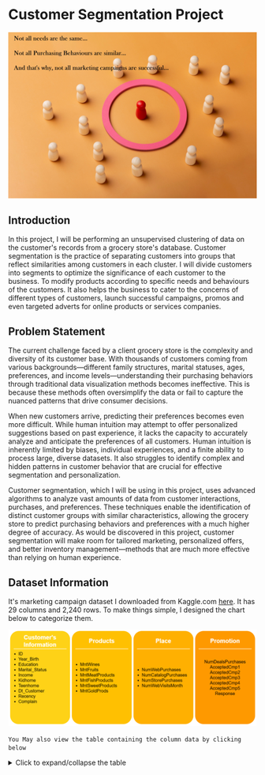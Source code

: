 # Customer Segmentation Project

![](cust_seg.jpg)

## Introduction

In this project, I will be performing an unsupervised clustering of data on the customer's records from a grocery store's database. Customer segmentation is the practice of separating customers into groups that reflect similarities among customers in each cluster. I will divide customers into segments to optimize the significance of each customer to the business. To modify products according to specific needs and behaviours of the customers. It also helps the business to cater to the concerns of different types of customers, launch successful campaigns, promos and even targeted adverts for online products or services companies.

## Problem Statement

The current challenge faced by a client grocery store is the complexity and diversity of its customer base. With thousands of customers coming from various backgrounds—different family structures, marital statuses, ages, preferences, and income levels—understanding their purchasing behaviors through traditional data visualization methods becomes ineffective. This is because these methods often oversimplify the data or fail to capture the nuanced patterns that drive consumer decisions.

When new customers arrive, predicting their preferences becomes even more difficult. While human intuition may attempt to offer personalized suggestions based on past experience, it lacks the capacity to accurately analyze and anticipate the preferences of all customers. Human intuition is inherently limited by biases, individual experiences, and a finite ability to process large, diverse datasets. It also struggles to identify complex and hidden patterns in customer behavior that are crucial for effective segmentation and personalization.

Customer segmentation, which I will be using in this project, uses advanced algorithms to analyze vast amounts of data from customer interactions, purchases, and preferences. These techniques enable the identification of distinct customer groups with similar characteristics, allowing the grocery store to predict purchasing behaviors and preferences with a much higher degree of accuracy. As would be discovered in this project, customer segmentation will make room for tailored marketing, personalized offers, and better inventory management—methods that are much more effective than relying on human experience.

## Dataset Information

It's marketing campaign dataset I downloaded from Kaggle.com [here](https://www.kaggle.com/datasets/rodsaldanha/arketing-campaign). It has 29 columns and 2,240 rows. To make things simple, I designed the chart below to categorize them.

![](columnchart.png)

`You May also view the table containing the column data by clicking below`
<details>
  <summary>Click to expand/collapse the table</summary>
  
  | Column Name           | Description                                                                 |
  |-----------------------|-----------------------------------------------------------------------------|
  | ID                    | Customer ID                                                                 |
  | Year_Birth            | Year Customer was Born                                                       |
  | Education             | Education Level                                                              |
  | Marital_Status        | Marital Status                                                               |
  | Income                | Income                                                                       |
  | Kidhome               | Do they have any Kids at home?                                               |
  | Teenhome              | Do they have any Teenager at home?                                           |
  | Dt_Customer           | When they became a customer                                                 |
  | Recency               | Recency of their purchase                                                   |
  | MntWines              | Amount spent on Wines                                                        |
  | MntFruits             | Amount spent on Fruits                                                       |
  | MntMeatProducts       | Amount spent on Meats                                                        |
  | MntFishProducts       | Amount spent on Fish Products                                                |
  | MntSweetProducts      | Amount spent on Sweets                                                       |
  | MntGoldProds          | Amount spent on Gold Products                                                |
  | NumDealsPurchases     | The number of purchases made by the customer through deals or promotions    |
  | NumWebPurchases       | The number of purchases made by the customer through the website            |
  | NumCatalogPurchases   | The number of purchases made by the customer through a catalog              |
  | NumStorePurchases     | The number of purchases made by the customer in a physical store            |
  | NumWebVisitsMonth     | The number of visits the customer made to the website per month             |
  | AcceptedCmp3          | Did the customer accept the 3rd campaign?                                    |
  | AcceptedCmp4          | Did the customer accept the 4th campaign?                                    |
  | AcceptedCmp5          | Did the customer accept the 5th campaign?                                    |
  | AcceptedCmp1          | Did the customer accept the 1st campaign?                                    |
  | AcceptedCmp2          | Did the customer accept the 2nd campaign?                                    |
  | Complain              | Did the customer make any complaints?                                        |
  | Z_CostContact         | Standardized values for the cost of contacting the customer                  |
  | Z_Revenue             | Standardized values for the revenue generated from the customer              |
  | Response              | Indicating *whether* or *not* the customer responded to a particular marketing campaign |
  
</details>




